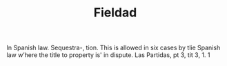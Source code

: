 ---
title: Fieldad
letter: F
permalink: "/definitions/bld-fieldad.html"
body: In Spanish law. Sequestra-, tion. This is allowed in six cases by tlie Spanish
  law w’here the title to property is' in dispute. Las Partidas, pt 3, tit 3, 1. 1
published_at: '2018-07-07'
source: Black's Law Dictionary 2nd Ed (1910)
layout: post
---